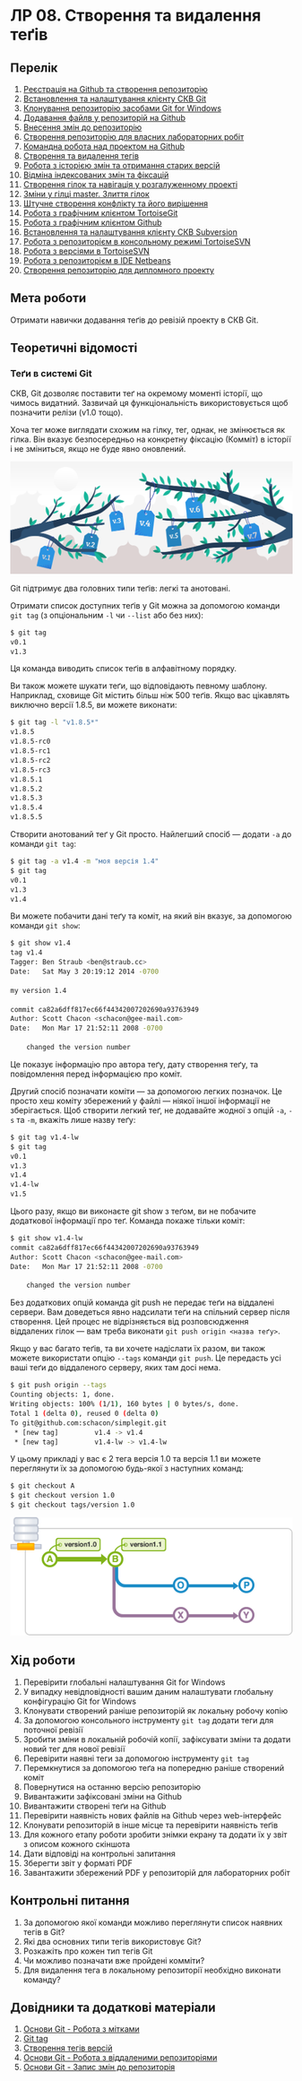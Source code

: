 # ЛР 08. Створення та видалення теґів

## Перелік
1. [Реєстрація на Github та створення репозиторію](lab-01.md)
2. [Встановлення та налаштування клієнту СКВ Git](lab-02.md)
3. [Клонування репозиторію засобами Git for Windows](lab-03.md)
4. [Додавання файлв у репозиторій на Github ](lab-04.md)
5. [Внесення змін до репозиторію](lab-05.md)
6. [Створення репозиторію для власних лабораторних робіт](lab-06.md)
7. [Командна робота над проектом на Github ](lab-07.md)
8. [Створення та видалення тегів](lab-08.md)
9. [Робота з історією змін та отримання старих версій](lab-09.md)
10. [Відміна індексованих змін та фіксацій](lab-10.md)
11. [Створення гілок та навігація у розгалуженному проекті](lab-11.md)
12. [Зміни у гілці master. Злиття гілок](lab-12.md)
13. [Штучне створення конфлікту та його вирішення](lab-13.md)
14. [Робота з графічним клієнтом TortoiseGit](lab-14.md)
15. [Робота з графічним клієнтом Github](lab-15.md)
16. [Встановлення та налаштування клієнту СКВ Subversion](lab-16.md)
17. [Робота з репозиторієм в консольному режимі TortoiseSVN](lab-17.md)
18. [Робота з версіями в TortoiseSVN](lab-18.md)
19. [Робота з репозиторієм в IDE Netbeans](lab-19.md)
20. [Створення репозиторію для дипломного проекту](lab-20.md)



## Мета роботи

Отримати навички додавання теґів до ревізій проекту в СКВ Git.

## Теоретичні відомості

### Теґи в системі Git

СКВ, Git дозволяє поставити теґ на окремому моменті історії, що чимось видатний. Зазвичай ця функціональність використовується щоб позначити релізи (v1.0 тощо).

Хоча тег може виглядати схожим на гілку, тег, однак, не змінюється як гілка. Він вказує безпосередньо на конкретну фіксацію (Комміт) в історії і не зміниться, якщо не буде явно оновлений.

![Теґи та гілки](img/08-010.png "Теґи та гілки")


Git підтримує два головних типи теґів: легкі та анотовані.

Отримати список доступних теґів у Git можна за допомогою команди `git tag` (з опціональним `-l` чи `--list` або без них):

```bash
$ git tag
v0.1
v1.3
```

Ця команда виводить список теґів в алфавітному порядку.

Ви також можете шукати теґи, що відповідають певному шаблону. Наприклад, сховище Git містить більш ніж 500 теґів. Якщо вас цікавлять виключно версії 1.8.5, ви можете виконати:

```bash
$ git tag -l "v1.8.5*"
v1.8.5
v1.8.5-rc0
v1.8.5-rc1
v1.8.5-rc2
v1.8.5-rc3
v1.8.5.1
v1.8.5.2
v1.8.5.3
v1.8.5.4
v1.8.5.5
```

Створити анотований теґ у Git просто. Найлегший спосіб — додати `-a` до команди `git tag`:

```bash
$ git tag -a v1.4 -m "моя версія 1.4"
$ git tag
v0.1
v1.3
v1.4
```

Ви можете побачити дані теґу та коміт, на який він вказує, за допомогою команди `git show`:

```bash
$ git show v1.4
tag v1.4
Tagger: Ben Straub <ben@straub.cc>
Date:   Sat May 3 20:19:12 2014 -0700

my version 1.4

commit ca82a6dff817ec66f44342007202690a93763949
Author: Scott Chacon <schacon@gee-mail.com>
Date:   Mon Mar 17 21:52:11 2008 -0700

    changed the version number
```

Це показує інформацію про автора теґу, дату створення теґу, та повідомлення перед інформацією про коміт.



Другий спосіб позначати коміти — за допомогою легких позначок. Це просто хеш коміту збережений у файлі — ніякої іншої інформації не зберігається. Щоб створити легкий теґ, не додавайте жодної з опцій `-a`, `-s` та `-m`, вкажіть лише назву теґу:
```bash
$ git tag v1.4-lw
$ git tag
v0.1
v1.3
v1.4
v1.4-lw
v1.5
```
Цього разу, якщо ви виконаєте git show з теґом, ви не побачите додаткової інформації про теґ. Команда покаже тільки коміт:
```bash
$ git show v1.4-lw
commit ca82a6dff817ec66f44342007202690a93763949
Author: Scott Chacon <schacon@gee-mail.com>
Date:   Mon Mar 17 21:52:11 2008 -0700

    changed the version number
```


Без додаткових опцій команда git push не передає теґи на віддалені сервери. Вам доведеться явно надсилати теґи на спільний сервер після створення. Цей процес не відрізняється від розповсюдження віддалених гілок — вам треба виконати `git push origin <назва теґу>`.

Якщо у вас багато теґів, та ви хочете надіслати їх разом, ви також можете використати опцію `--tags` команди `git push`. Це передасть усі ваші теґи до віддаленого серверу, яких там досі нема.

```bash
$ git push origin --tags
Counting objects: 1, done.
Writing objects: 100% (1/1), 160 bytes | 0 bytes/s, done.
Total 1 (delta 0), reused 0 (delta 0)
To git@github.com:schacon/simplegit.git
 * [new tag]         v1.4 -> v1.4
 * [new tag]         v1.4-lw -> v1.4-lw
```

У цьому прикладі у вас є 2 тега версія 1.0 та версія 1.1 ви можете переглянути їх за допомогою будь-якої з наступних команд:

```bash
$ git checkout A
$ git checkout version 1.0
$ git checkout tags/version 1.0
```

![Версії 1.0 та 1.1](img/08-020.png "Версії 1.0 та 1.1")


## Хід роботи

1.  Перевірити глобальні налаштування Git for Windows
2.  У випадку невідповідності вашим даним налаштувати глобальну конфігурацію Git for Windows
3.  Клонувати створений раніше репозиторій як локальну робочу копію
4.  За допомогою консольного інструменту `git tag` додати теги для поточної ревізії
5.  Зробити зміни в локальній робочій копії, зафіксувати зміни та додати новий тег для нової ревізії
6.  Перевірити наявні теги за допомогою інструменту `git tag`
7.  Перемкнутися за допомогою теґа на попередню раніше створений коміт
8.  Повернутися на останню версію репозиторію
9.  Вивантажити зафіксовані зміни на Github
10.  Вивантажити створені теґи на Github
11.  Перевірити наявність нових файлів на Github через web-інтерфейс
11.  Клонувати репозиторій в інше місце та перевірити наявність теґів
12.  Для кожного етапу роботи зробити знімки екрану та додати їх у звіт з описом кожного скіншота
13.  Дати відповіді на контрольні запитання
14.  Зберегти звіт у форматі PDF
15.  Завантажити збережений PDF у репозиторій для лабораторних робіт

## Контрольні питання

1.  За допомогою якої команди можливо переглянути список наявних тегів в Git?
2.  Які два основних типи тегів використовує Git?
3.  Розкажіть про кожен тип тегів Git
4.  Чи можливо позначати вже пройдені комміти?
5.  Для видалення тега в локальному репозиторії необхідно виконати команду?

## Довідники та додаткові матеріали

1.  [Основи Git - Робота з мітками](https://git-scm.com/book/ru/v2/Основы-Git-Работа-с-метками)
2.  [Git tag](https://www.atlassian.com/ru/git/tutorials/inspecting-a-repository/git-tag)
3.  [Створення тегів версій](https://githowto.com/ru/tagging_versions)
4.  [Основи Git - Робота з віддаленими репозиторіями](https://git-scm.com/book/ru/v2/Основы-Git-Работа-с-удалёнными-репозиториями)
5.  [Основи Git - Запис змін до репозиторія](https://git-scm.com/book/uk/v2/%D0%9E%D1%81%D0%BD%D0%BE%D0%B2%D0%B8-Git-%D0%97%D0%B0%D0%BF%D0%B8%D1%81-%D0%B7%D0%BC%D1%96%D0%BD-%D0%B4%D0%BE-%D1%80%D0%B5%D0%BF%D0%BE%D0%B7%D0%B8%D1%82%D0%BE%D1%80%D1%96%D1%8F)